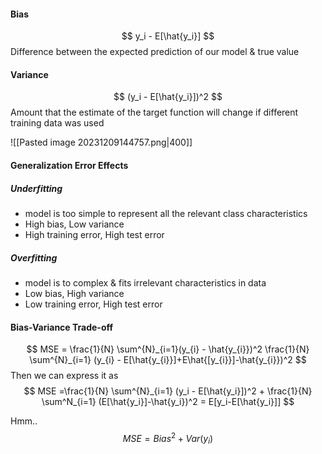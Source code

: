 #### Bias 
$$ y_i - E[\hat{y_i}] $$
Difference between the expected prediction of our model & true value

#### Variance
$$ (y_i - E[\hat{y_i}])^2 $$
Amount that the estimate of the target function will change if different training data was used

![[Pasted image 20231209144757.png|400]]

#### Generalization Error Effects
##### Underfitting
 - model is too simple to represent all the relevant class characteristics
 - High bias, Low variance
 - High training error, High test error

##### Overfitting
 - model is to complex & fits irrelevant characteristics in data
 - Low bias, High variance
 - Low training error, High test error

#### Bias-Variance Trade-off
$$ MSE = \frac{1}{N} \sum^{N}_{i=1}(y_{i} - \hat{y_{i}})^2  \frac{1}{N} \sum^{N}_{i=1}  (y_{i} - E[\hat{y_{i}}]+E\hat{[y_{i}}]-\hat{y_{i}})^2 $$ 
Then we can express it as 
$$ MSE =\frac{1}{N} \sum^{N}_{i=1} (y_i - E[\hat{y_i}])^2 + \frac{1}{N} \sum^N_{i=1} (E[\hat{y_i}]-\hat{y_i})^2 = E[y_i-E[\hat{y_i}]]  $$

Hmm..
$$MSE =Bias^2 + Var(y_i) $$

